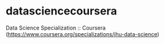 # datasciencecoursera
Data Science Specialization :: Coursera (https://www.coursera.org/specializations/jhu-data-science)
